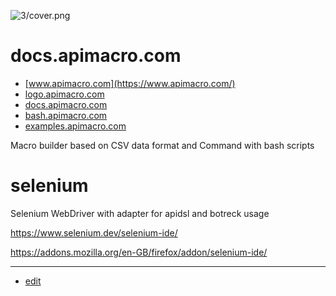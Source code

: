![3/cover.png](http://logo.apimacro.com/3/cover.png)


# docs.apimacro.com

+ [www.apimacro.com](https://www.apimacro.com/)
+ [logo.apimacro.com](https://logo.apimacro.com/)
+ [docs.apimacro.com](https://examples.apimacro.com/)
+ [bash.apimacro.com](https://bash.apimacro.com/)
+ [examples.apimacro.com](https://examples.apimacro.com/)

Macro builder based on CSV data format and Command with bash scripts



# selenium
Selenium WebDriver with adapter for apidsl and botreck usage


https://www.selenium.dev/selenium-ide/


https://addons.mozilla.org/en-GB/firefox/addon/selenium-ide/





---

+ [edit](https://github.com/apimacro/docs/edit/main/README.md)
